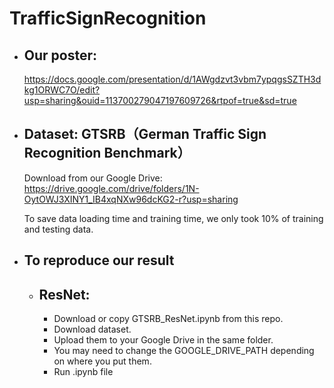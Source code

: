 # TrafficSignRecognition

- ## Our poster:
  
  https://docs.google.com/presentation/d/1AWgdzvt3vbm7ypqgsSZTH3dkg1ORWC7O/edit?usp=sharing&ouid=113700279047197609726&rtpof=true&sd=true

- ## Dataset: GTSRB（German Traffic Sign Recognition Benchmark）

  Download from our Google Drive: https://drive.google.com/drive/folders/1N-OytOWJ3XINY1_IB4xqNXw96dcKG2-r?usp=sharing

  To save data loading time and training time, we only took 10% of training and testing data.

- ## To reproduce our result
  - ## ResNet:
      - Download or copy GTSRB_ResNet.ipynb from this repo.
      - Download dataset.
      - Upload them to your Google Drive in the same folder.
      - You may need to change the GOOGLE_DRIVE_PATH depending on where you put them.
      - Run .ipynb file
